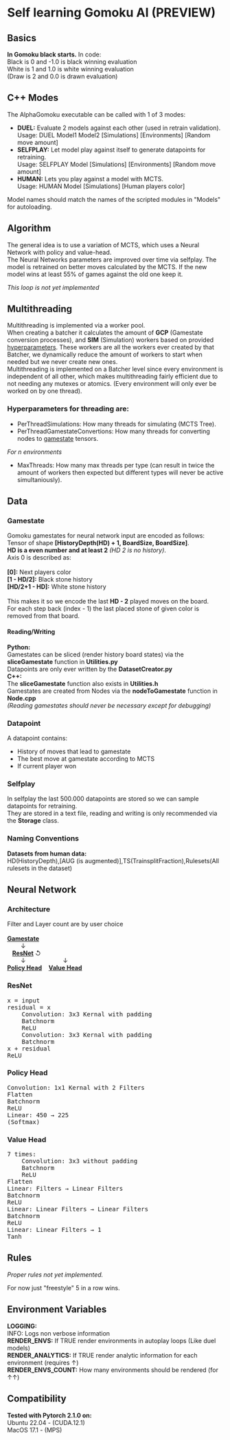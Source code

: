 # Self learning Gomoku AI (PREVIEW)

## Basics
**In Gomoku black starts.** In code:<br>
Black is 0 and -1.0 is black winning evaluation<br>
White is 1 and 1.0 is white winning evaluation<br>
(Draw is 2 and 0.0 is drawn evaluation)<br>

## C++ Modes
The AlphaGomoku executable can be called with 1 of 3 modes:<br>
- **DUEL:** Evaluate 2 models against each other (used in retrain validation).<br>
Usage: DUEL Model1 Model2 [Simulations] [Environments] [Random move amount]
- **SELFPLAY:** Let model play against itself to generate datapoints for retraining.<br>
Usage: SELFPLAY Model [Simulations] [Environments] [Random move amount]
- **HUMAN:** Lets you play against a model with MCTS.<br>
Usage: HUMAN Model [Simulations] [Human players color]

Model names should match the names of the scripted modules in "Models" for autoloading.

## Algorithm
The general idea is to use a variation of MCTS, which uses a Neural Network with policy and value-head.<br>
The Neural Networks parameters are improved over time via selfplay. The model is retrained on better moves calculated by the MCTS.
If the new model wins at least 55% of games against the old one keep it.<br>

*This loop is not yet implemented*

## Multithreading
Multithreading is implemented via a worker pool.<br>
When creating a batcher it calculates the amount of **GCP** (Gamestate conversion processes), and **SIM** (Simulation) workers based on provided [hyperparameters](#threadingParam).
These workers are all the workers ever created by that Batcher, we dynamically reduce the amount of workers to start when needed but we never create new ones.<br>
Multithreading is implemented on a Batcher level since every environment is independent of all other, which makes multithreading fairly efficient due to not needing any mutexes or atomics. (Every environment will only ever be worked on by one thread).<br>

### <a name="threadingParam"></a> Hyperparameters for threading are:
- PerThreadSimulations: How many threads for simulating (MCTS Tree).
- PerThreadGamestateConvertions: How many threads for converting nodes to [gamestate](#gs) tensors.

*For n environments*

- MaxThreads: How many max threads per type (can result in twice the amount of workers then expected but different types will never be active simultaniously).

## Data
### <a name="gs"></a>Gamestate
Gomoku gamestates for neural network input are encoded as follows:<br>
Tensor of shape **[HistoryDepth(HD) + 1, BoardSize, BoardSize]**.<br>**HD is a even number and at least 2** *(HD 2 is no history)*.<br>Axis 0 is described as:<br><br>
**[0]:** Next players color<br>
**[1 - HD/2]:** Black stone history<br>
**[HD/2+1 - HD]:** White stone history<br><br>
This makes it so we encode the last **HD - 2** played moves on the board.<br>
For each step back (index - 1) the last placed stone of given color is removed from that board.<br>
#### Reading/Writing
**Python:**<br>
Gamestates can be sliced (render history board states) via the **sliceGamestate** function in **Utilities.py**<br>
Datapoints are only ever written by the **DatasetCreator.py**<br>
**C++:**<br>
The **sliceGamestate** function also exists in **Utilities.h**<br>
Gamestates are created from Nodes via the **nodeToGamestate** function in **Node.cpp**<br>
*(Reading gamestates should never be necessary except for debugging)*

### Datapoint
A datapoint contains:<br>
- History of moves that lead to gamestate
- The best move at gamestate according to MCTS
- If current player won
### Selfplay
In selfplay the last 500.000 datapoints are stored so we can sample datapoints for retraining.<br>
They are stored in a text file, reading and writing is only recommended via the **Storage** class.

### Naming Conventions
**Datasets from human data:**<br> HD(HistoryDepth),[AUG (is augmented)],TS(TrainsplitFraction),Rulesets(All rulesets in the dataset)<br>

## Neural Network
### Architecture
Filter and Layer count are by user choice<br><br>
[**Gamestate**](#gs)<br>
&nbsp; &nbsp; &nbsp; &nbsp; ↓<br>
&nbsp; &nbsp;[**ResNet**](#resnet) ↺<br>
&nbsp; &nbsp; &nbsp; &nbsp; ↓ &nbsp; &nbsp; &nbsp; &nbsp; &nbsp; &nbsp; &nbsp; &nbsp;  &nbsp; &nbsp; &nbsp;↓<br>
[**Policy Head**](#polhead) &nbsp;&nbsp; [**Value Head**](#valhead)


### <a name="resnet"></a>ResNet
<pre>
x = input
residual = x
    Convolution: 3x3 Kernal with padding
    Batchnorm
    ReLU
    Convolution: 3x3 Kernal with padding
    Batchnorm
x + residual
ReLU
</pre>

### <a name="polhead"></a>Policy Head
<pre>
Convolution: 1x1 Kernal with 2 Filters
Flatten
Batchnorm
ReLU
Linear: 450 → 225
(Softmax)
</pre>

### <a name="valhead"></a>Value Head
<pre>
7 times:
    Convolution: 3x3 without padding
    Batchnorm
    ReLU
Flatten
Linear: Filters → Linear Filters
Batchnorm
ReLU
Linear: Linear Filters → Linear Filters
Batchnorm
ReLU
Linear: Linear Filters → 1
Tanh
</pre>

## Rules
*Proper rules not yet implemented.*<br>

For now just "freestyle" 5 in a row wins.<br>

## Environment Variables
**LOGGING:**<br> INFO: Logs non verbose information<br>
**RENDER_ENVS:** If TRUE render environments in autoplay loops (Like duel models)<br>
**RENDER_ANALYTICS:** If TRUE render analytic information for each environment (requires ↑)<br>
**RENDER_ENVS_COUNT:** How many environments should be rendered (for ↑↑)<br>

## Compatibility
**Tested with Pytorch 2.1.0 on:**<br>
Ubuntu 22.04 - (CUDA.12.1)<br>
MacOS 17.1 - (MPS)